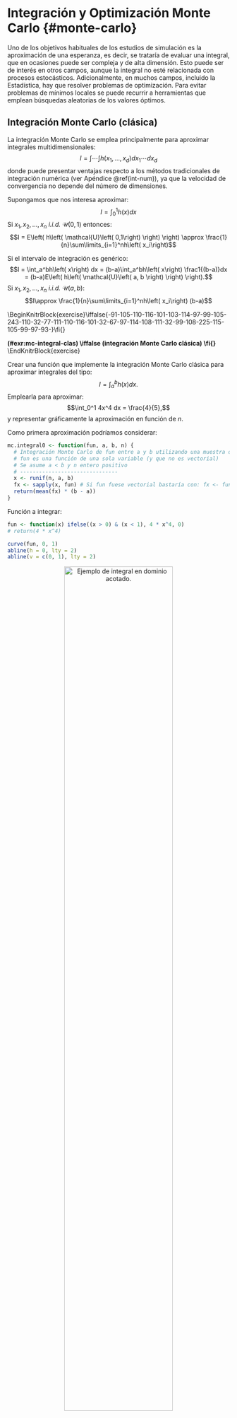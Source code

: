# Integración y Optimización Monte Carlo {#monte-carlo}




Uno de los objetivos habituales de los estudios de simulación es la aproximación de una esperanza, es decir, se trataría de evaluar una integral, que en ocasiones puede ser compleja y de alta dimensión. 
Esto puede ser de interés en otros campos, aunque la integral no esté relacionada con procesos estocásticos. 
Adicionalmente, en muchos campos, incluido la Estadística, hay que resolver problemas de optimización. 
Para evitar problemas de mínimos locales se puede recurrir a herramientas que emplean búsquedas aleatorias de los valores óptimos.  

## Integración Monte Carlo (clásica)

La integración Monte Carlo se emplea principalmente para aproximar integrales multidimensionales:
$$I = \int \cdots \int h\left( x_1,\ldots ,x_d\right) dx_1 \cdots dx_d$$ 
donde puede presentar ventajas respecto a los métodos tradicionales de integración numérica (ver Apéndice \@ref(int-num)),
ya que la velocidad de convergencia no depende del número de dimensiones.

Supongamos que nos interesa aproximar:
$$I = \int_0^1h\left( x\right) dx$$
Si $x_1,x_2,\ldots ,x_n$ *i.i.d.* $\mathcal{U}\left( 0,1\right)$
entonces:
$$I = E\left( h\left( \mathcal{U}\left( 0,1\right) \right) \right)
\approx \frac{1}{n}\sum\limits_{i=1}^nh\left( x_i\right)$$

Si el intervalo de integración es
genérico:
$$I = \int_a^bh\left( x\right) dx = 
(b-a)\int_a^bh\left( x\right) \frac1{(b-a)}dx = 
(b-a)E\left( h\left( \mathcal{U}\left( a, b \right) \right) \right).$$
Si $x_1,x_2,\ldots ,x_n$ *i.i.d.*
$\mathcal{U}\left( a, b\right)$:
$$I\approx \frac{1}{n}\sum\limits_{i=1}^nh\left( x_i\right) (b-a)$$


\BeginKnitrBlock{exercise}\iffalse{-91-105-110-116-101-103-114-97-99-105-243-110-32-77-111-110-116-101-32-67-97-114-108-111-32-99-108-225-115-105-99-97-93-}\fi{}<div class="exercise"><span class="exercise" id="exr:mc-integral-clas"><strong>(\#exr:mc-integral-clas)  \iffalse (integración Monte Carlo clásica) \fi{} </strong></span></div>\EndKnitrBlock{exercise}

Crear una función que implemente la integración Monte Carlo clásica
para aproximar integrales del tipo:
$$I = \int_a^b h(x)  dx.$$ 
Emplearla para aproximar: 
$$\int_0^1 4x^4 dx = \frac{4}{5},$$ 
y representar gráficamente la aproximación en función de $n$.  

Como primera aproximación podríamos considerar:


```r
mc.integral0 <- function(fun, a, b, n) {
  # Integración Monte Carlo de fun entre a y b utilizando una muestra de tamaño n
  # fun es una función de una sola variable (y que no es vectorial)
  # Se asume a < b y n entero positivo
  # -------------------------------
  x <- runif(n, a, b)
  fx <- sapply(x, fun) # Si fun fuese vectorial bastaría con: fx <- fun(x)
  return(mean(fx) * (b - a))
}
```

Función a integrar:


```r
fun <- function(x) ifelse((x > 0) & (x < 1), 4 * x^4, 0)
# return(4 * x^4)

curve(fun, 0, 1)
abline(h = 0, lty = 2)
abline(v = c(0, 1), lty = 2)
```

<div class="figure" style="text-align: center">
<img src="09-Monte_Carlo_files/figure-html/int-mc-clas-1.png" alt="Ejemplo de integral en dominio acotado." width="70%" />
<p class="caption">(\#fig:int-mc-clas)Ejemplo de integral en dominio acotado.</p>
</div>

```r
set.seed(1)
mc.integral0(fun, 0, 1, 20)
```

```
## [1] 0.977663
```

```r
mc.integral0(fun, 0, 1, 100)
```

```
## [1] 0.7311169
```

```r
mc.integral0(fun, 0, 1, 100)
```

```
## [1] 0.8304299
```

La función `mc.integral0` no es adecuada para analizar la convergencia 
de la aproximación por simulación.
Una alternativa más eficiente para representar gráficamente la convergencia:


```r
mc.integral <- function(fun, a, b, n, plot = TRUE) {
  fx <- sapply(runif(n, a, b), fun) * (b - a)
  if (plot) {
    cumn <- 1:n
    estint <- cumsum(fx)/cumn
    esterr <- sqrt((cumsum(fx^2)/cumn - estint^2)/(cumn-1)) # Errores estándar
    plot(estint, ylab = "Media y rango de error", type = "l", lwd = 2, ylim = mean(fx) + 
           c(-1, 1) * max(esterr[-1]), xlab = "Iteraciones")
    lines(estint + 2 * esterr, col = "darkgray", lty = 3)
    lines(estint - 2 * esterr, col = "darkgray", lty = 3)
    valor <- estint[n]
    abline(h = valor, lty = 2)
    return(list(valor = valor, error = 2 * esterr[n]))
  } else return(list(valor = mean(fx), error = 2 * sd(fx)/sqrt(n)))
}

set.seed(1)
mc.integral(fun, 0, 1, 5000)
```

```
## $valor
## [1] 0.8142206
## 
## $error
## [1] 0.0309005
```

```r
abline(h = 4/5)
```

<div class="figure" style="text-align: center">
<img src="09-Monte_Carlo_files/figure-html/mc-integral-1.png" alt="Convergencia de la aproximación de la integral mediante simulación." width="70%" />
<p class="caption">(\#fig:mc-integral)Convergencia de la aproximación de la integral mediante simulación.</p>
</div>

Si sólo interesa la aproximación:


```r
set.seed(1)
mc.integral(fun, 0, 1, 5000, plot = FALSE)
```

```
## $valor
## [1] 0.8142206
## 
## $error
## [1] 0.0309005
```

**Nota**: Es importante tener en cuenta que la función `mc.integral` solo es válida para dominio finito.

### Caso general

A partir a ahora consideraremos que interesa aproximar una integral de la forma:
$$\theta = E\left( h\left( X\right) \right) = \int h\left( x\right) f(x)dx$$siendo
$X\sim f$, entonces, si $x_1,x_2,\ldots ,x_n$ *i.i.d.*
$X$:
$$\theta \approx \frac{1}{n}\sum\limits_{i=1}^nh\left( x_i\right)$$

Por ejemplo, como en el ejercicio anterior se considera de una función de densidad, 
se correspondería con el caso general de $h(x) = x$ y $f(x) = 4x^3$ para $0<x<1$.
La idea es que, en lugar de consderar una distribución uniforme, 
es preferible generar más valores donde hay mayor "área" (ver Figura \@ref(fig:int-mc-clas)).

Los pasos serían simular `x` con densidad $f$ y aproximar la integral por `mean(h(x))`.
En este caso podemos generar valores de la densidad objetivo fácilmente mediante el método de inversión,
ya que $F(x) = x^4$ si $0<x<1$.
:


```r
rfun <- function(nsim) runif(nsim)^(1/4) # Método de inversión
nsim <- 5000
set.seed(1)
x <- rfun(nsim)
# h <- function(x) x
# res <- mean(h(x)) # Aproximación por simulación 
res <- mean(x)
res
```

```
## [1] 0.7967756
```

```r
# error <- 2*sd(h(x))/sqrt(nsim)
error <- 2*sd(x)/sqrt(nsim)
error
```

```
## [1] 0.004728174
```


\BeginKnitrBlock{exercise}<div class="exercise"><span class="exercise" id="exr:mc-intinf"><strong>(\#exr:mc-intinf) </strong></span></div>\EndKnitrBlock{exercise}

Aproximar:
$$\phi(t)=\int_{t}^{\infty}\frac1{\sqrt{2\pi}}e^{-\frac{x^2}2}dx,$$
para $t=4.5$, empleando integración Monte Carlo (aproximación tradicional con dominio infinito).


```r
# h <- function(x) x > 4.5
# f <- function(x) dnorm(x)
set.seed(1)
nsim <- 10^3
x <- rnorm(nsim)
mean(x > 4.5) # mean(h(x))
```

```
## [1] 0
```

```r
pnorm(-4.5)  # valor teórico P(X > 4.5) 
```

```
## [1] 3.397673e-06
```

De esta forma es dificil que se generen valores (en este caso ninguno) 
en la región que interesaría para la aproximación de la integral:


```r
any(x > 4.5)
```

```
## [1] FALSE
```

Como ya se comentó anteriormente, sería preferible generar más valores donde hay mayor "área", 
pero en este caso $f$ concentra la densidad en una región que no resulta de utilidad.
Por ese motivo puede ser preferible recurrir a una densidad auxiliar que solvente este problema.


## Muestreo por importancia {#muestreo-importancia}

Para aproximar la integral:
$$\theta = E\left( h\left( X\right) \right) = \int h\left( x\right) f(x)dx,$$
puede ser preferible generar observaciones de una densidad $g$ 
que tenga una forma similar al producto $hf$.

Si $Y\sim g$:
$$\theta  = \int h\left( x\right) f(x)dx 
 = \int \frac{h\left( x\right) f(x)}{g(x)}g(x)dx
 = E\left( q\left( Y\right) \right).$$
siendo
$q\left( x\right)  = \frac{h\left( x\right) f(x)}{g(x)}$.

Si $y_1,y_2,\ldots ,y_n$ *i.i.d.* $Y\sim g$:
$$\theta \approx \frac{1}{n}\sum\limits_{i=1}^nq\left( y_i\right) 
= \frac{1}{n}\sum\limits_{i=1}^nw(y_i)h\left( y_i\right)  
= \hat{\theta}_{g}$$
con $w(y) = \frac{f(y)}{g(y)}$.

En este caso $Var(\hat{\theta}_{g}) = Var\left( q\left( Y\right) \right) /n$, 
pudiendo reducirse significativamente respecto al método clásico si:
$$g(x)\underset{aprox.}{\propto } \left\vert h(x) \right\vert f(x),$$
ya que en ese caso $\left\vert q(x) \right\vert$ sería aproximadamente constante
(puede demostrarse fácilmente que la varianza es mínima si esa relación es exacta).


Para aplicar el TCL, la varianza del estimador $\hat{\theta}_{g}$ 
es finita si:
$$E\left( q^2\left( Y\right) \right)  
= \int \frac{h^2\left( x\right)f^2(x)}{g(x)}dx 
= E\left( h^2\left( X\right) \frac{f(X)}{g(X)}\right)
< \infty.$$

La idea básica es que si la densidad $g$ tiene colas más pesadas que
la densidad $f$ con mayor facilidad puede dar lugar a 
"simulaciones" con varianza finita 
(podría emplearse en casos en los que no existe
$E \left( h^2 \left( X \right) \right)$;
ver Sección \@ref(convergencia)).

La distribución de los pesos $w(y_i)$ debería ser homogénea para
evitar datos influyentes (inestabilidad).


\BeginKnitrBlock{exercise}<div class="exercise"><span class="exercise" id="exr:mc-imp"><strong>(\#exr:mc-imp) </strong></span></div>\EndKnitrBlock{exercise}

Aproximar la integral del Ejercicio \@ref(exr:mc-intinf) anterior empleando muestreo por importancia considerando como densidad auxiliar una exponencial de parámetro $\lambda=1$ truncada en $t$:
$$g\left(  x\right)  =\lambda e^{-\lambda\left(  x-t\right)  }\text{, }x>t,$$
(emplear `rexp(n)+t` y `dexp(y-t)`). 
Comparar $h(x)f(x)$ con $g(x)f(4.5)$ y representar gráficamente la
aproximación en función de $n$.
    


```r
curve(dnorm(x), 4.5, 6, ylab = "dnorm(x) y dexp(x-4.5)*k")
abline(v = 4.5)
abline(h = 0)
escala <- dnorm(4.5)  # Reescalado para comparación...
curve(dexp(x - 4.5) * escala, add = TRUE, lty = 2)  
```

<div class="figure" style="text-align: center">
<img src="09-Monte_Carlo_files/figure-html/mc-imp-int-1.png" alt="Objetivo a integrar (densidad objetivo truncada) y densidad auxiliar reescalada." width="70%" />
<p class="caption">(\#fig:mc-imp-int)Objetivo a integrar (densidad objetivo truncada) y densidad auxiliar reescalada.</p>
</div>

Se generan los valores de la densidad auxiliar y se calculan los pesos:


```r
set.seed(1)
nsim <- 10^3
y <- rexp(nsim) + 4.5    #  Y ~ g
w <- dnorm(y)/dexp(y - 4.5)
```

La aproximación por simulación sería `mean(w * h(y))`:


```r
# h(x) <- function(x) x > 4.5  # (1 si x > 4.5 => h(y) = 1)
mean(w) # mean(w*h(y))
```

```
## [1] 3.144811e-06
```

```r
pnorm(-4.5)  # valor teórico
```

```
## [1] 3.397673e-06
```

```r
plot(cumsum(w)/1:nsim, type = "l", ylab = "Aproximación", xlab = "Iteraciones")
abline(h = pnorm(-4.5), lty = 2)
```

<div class="figure" style="text-align: center">
<img src="09-Monte_Carlo_files/figure-html/mc-imp-conv-1.png" alt="Convergencia de la aproximación de la integral mediante muestreo por importancia." width="70%" />
<p class="caption">(\#fig:mc-imp-conv)Convergencia de la aproximación de la integral mediante muestreo por importancia.</p>
</div>

El error estandar de la aproximación sería `sqrt(var(w * h(y))/nsim)`:


```r
sqrt(var(w)/nsim) # sd(w*h(y))/sqrt(nsim)   
```

```
## [1] 1.371154e-07
```

Empleando la aproximación tradicional:


```r
est <- mean(rnorm(nsim) > 4.5)
est
```

```
## [1] 0
```

```r
sqrt(est * (1 - est)/nsim)
```

```
## [1] 0
```


\BeginKnitrBlock{example}\iffalse{-91-109-117-101-115-116-114-101-111-32-112-111-114-32-105-109-112-111-114-116-97-110-99-105-97-32-99-111-110-32-109-97-108-97-32-100-101-110-115-105-100-97-100-32-97-117-120-105-108-105-97-114-93-}\fi{}<div class="example"><span class="example" id="exm:mc-imp2"><strong>(\#exm:mc-imp2)  \iffalse (muestreo por importancia con mala densidad auxiliar) \fi{} </strong></span></div>\EndKnitrBlock{example}

Supongamos que se pretende aproximar $P\left(2<X<6\right)$ siendo $X\sim Cauchy(0,1)$ empleando muestreo por importancia y considerando como densidad auxiliar la normal estandar $Y\sim N(0,1)$. Representaremos gráficamente la aproximación y estudiaremos los pesos $w(y_i)$.
    
**Nota**: En este caso van a aparecer problemas 
(la densidad auxiliar debería tener colas más pesadas que la densidad objetivo;
sería adecuado si intercambiaramos las distribuciones objetivo y auxiliar,
como en el ejercicio siguiente).

Se trata de aproximar `pcauchy(6) - pcauchy(2)`,
i.e. `f(y) = dcauchy(y)` y `h(y) = (y > 2) * (y < 6)`,
empleando muestreo por importancia con `g(y) = dnorm(y)`.


```r
nsim <- 10^5
set.seed(4321)
y <- rnorm(nsim)
w <- dcauchy(y)/dnorm(y) # w <- w/sum(w) si alguna es una cuasidensidad
```

La aproximación por simulación es `mean(w(y) * h(y))`:


```r
mean(w * (y > 2) * (y < 6)) 
```

```
## [1] 0.09929348
```

```r
pcauchy(6) - pcauchy(2)  # Valor teórico
```

```
## [1] 0.09501516
```

Si se estudia la convergencia:


```r
plot(cumsum(w * (y > 2) * (y < 6))/1:nsim, type = "l", ylab = "Aproximación", xlab = "Iteraciones")
abline(h = pcauchy(6) - pcauchy(2), lty = 2)
```

<div class="figure" style="text-align: center">
<img src="09-Monte_Carlo_files/figure-html/mc-imp2-conv-1.png" alt="Gráfico de convergencia de la aproximación mediante muestreo por importancia con mala densidad auxiliar." width="70%" />
<p class="caption">(\#fig:mc-imp2-conv)Gráfico de convergencia de la aproximación mediante muestreo por importancia con mala densidad auxiliar.</p>
</div>

Lo que indica es una mala elección de la densidad auxiliar... 

La distribución de los pesos debería ser homogénea.
Por ejemplo, si los reescalamos para que su suma sea el número de valores generados, deberían tomar valores en torno a uno:


```r
boxplot(nsim * w/sum(w))  
```

<div class="figure" style="text-align: center">
<img src="09-Monte_Carlo_files/figure-html/mc-imp2-boxplot-1.png" alt="Gráfico de cajas de los pesos del muestreo por importancia reescalados (de forma que su media es 1)." width="70%" />
<p class="caption">(\#fig:mc-imp2-boxplot)Gráfico de cajas de los pesos del muestreo por importancia reescalados (de forma que su media es 1).</p>
</div>


### Remuestreo (del muestreo) por importancia

Cuando $f$ y/o $g$ son cuasi-densidades, para evitar calcular constantes normalizadoras, se emplea como aproximación:
$$\theta \approx \frac{\sum\limits_{i=1}^n w(y_i) h\left( y_i\right) }{ \sum\limits_{i=1}^n w(y_i)}.$$
De hecho este estimador es empleado muchas veces en lugar del anterior ya que, aunque en general no es insesgado, puede ser más eficiente si $w(Y)$ y $w(Y)h(Y)$ están altamente correlacionadas (e.g. Liu, 2004, p.35).

Adicionalmente, puede verse que con un muestreo de $\left\{y_1, y_2, \ldots, y_n \right\}$ ponderado por $w(y_i)$ (prob. $=w(y_i)\left/ \sum\nolimits_{i=1}^n w(y_i) \right.$ ) se obtiene una simulación aproximada de $f$ (*Sample importance resampling*, Rubin, 1987).


\BeginKnitrBlock{exercise}<div class="exercise"><span class="exercise" id="exr:mc-imp-sample"><strong>(\#exr:mc-imp-sample) </strong></span></div>\EndKnitrBlock{exercise}

Generar 1000 simulaciones de una distribución (aprox.) $N(0,1)$ (densidad objetivo) mediante remuestreo del muestreo por importancia de $10^{5}$ valores de una $Cauchy(0,1)$ (densidad auxiliar).
    
Se trata de simular una normal a partir de una Cauchy (Sampling Importance Resampling).
NOTA: En este caso `f(y) = dnorm(y)` y `g(y) = dcauchy(y)`, al revés del ejercicio anterior...


```r
# Densidad objetivo
# f <- dnorm # f <- function(x) ....

nsim <- 10^3
# El nº de simulaciones de la densidad auxiliar debe ser mucho mayor:
nsim2 <- 10^5
set.seed(4321)
y <- rcauchy(nsim2)
w <- dnorm(y)/dcauchy(y) # w <- w/sum(w) si alguna es una cuasidensidad

# Si se pidiera aproximar una integral
# h(y) = y si es la media # h <- function(y) y
# mean(w * h(y))
```

Sampling Importance Resampling: 


```r
rx <- sample(y, nsim, replace = TRUE, prob = w/sum(w))
hist(rx, freq = FALSE, breaks = "FD", ylim = c(0, 0.5))
lines(density(rx))
curve(dnorm, col = "blue", add = TRUE)
```

<div class="figure" style="text-align: center">
<img src="09-Monte_Carlo_files/figure-html/imp-res-1.png" alt="Distribución de los valores generados mediante remuestreo por importancia y densidad objetivo." width="70%" />
<p class="caption">(\#fig:imp-res)Distribución de los valores generados mediante remuestreo por importancia y densidad objetivo.</p>
</div>

**NOTA**: Si f o g fuesen cuasidensidades y se pidiese aproximar la integral, habría que reescalar los pesos  `w <- f(y)/g(y)` en la aproximación por simulación, resultando `sum(w * h(y))/sum(w)` (media ponderada) y en el análisis de convergencia se emplearía `cumsum(w * h(y))/cumsum(w)`.

\BeginKnitrBlock{exercise}\iffalse{-91-112-114-111-112-117-101-115-116-111-93-}\fi{}<div class="exercise"><span class="exercise" id="exr:mc-imp-sample2"><strong>(\#exr:mc-imp-sample2)  \iffalse (propuesto) \fi{} </strong></span></div>\EndKnitrBlock{exercise}

Consideramos una variable aleatoria con densidad:
    $$f(x)\propto e^{-x}\cos^{2}(x),\text{ si }x>0.$$

a.  Aproximar mediante integración Monte Carlo la media de esta
    distribución ($h(x)=x$) empleando muestreo de importancia con
    distribución auxiliar una exponencial de parámetro $\lambda=1$ a
    partir de 10000 simulaciones (OJO: se conoce la cuasi-densidad
    de la variable aleatoria de interés, emplear la aproximación descrita
    en apuntes).

b.  Generar 500 simulaciones (aprox.) de la distribución de interés
    mediante remuestreo del muestreo por importancia.
    
**NOTA**: En el último apartado, para comprobar que los valores generados proceden de la distribución objetivo, si representamos la cuasidensidad $f^{\ast}(x) = e^{-x}\cos^{2}(x)$ junto con el histograma (en escala de densidades, `freq = FALSE`), hay que tener en cuenta que faltaría dividir la cuasidensidad por una constante normalizadora para poder compararlos directamente. 
Si no se reescala la cuasidensidad, podríamos compobar si la forma es similar (si la distribución de los valores generados es proporcional a la cuasidensidad, con mayor concentración donde la cuasidensidad se aleja de 0). 
En este caso (como $g$ es una densidad) podríamos estimar la constante normalizadora ($f(x) = \frac{1}{c}f^{\ast}(x)$) a partir de los pesos del muestreo por importancia (`c.approx <- mean(w)`; en este caso concreto $c=\frac{3}{5}$).

<!-- 

--- 

***LA MATERIA EVALUABLE EN EL CURSO 2020/2021 TERMINA AQUÍ***

--- 

-->

## Optimización Monte Carlo

Supongamos que estamos interesados en la minimización de una función:
$$\underset{\mathbf{x}\in D}{\min }f(\mathbf{x}).$$

Hay una gran cantidad de algoritmos numéricos para resolver problemas de optimización no lineal multidimensional, por ejemplo los basados en el método de Newton-Raphson
(implementados en la función `nlm`, entre otras).

La idea original consiste en buscar los ceros de su primera derivada (o del gradiente) empleando una aproximación iterativa:
$$\mathbf{x}_{i+1} = \mathbf{x}_i-[Hf(\mathbf{x}_i)]^{-1}\nabla f(\mathbf{x}_i),$$
donde $Hf(\mathbf{x}_i)$ es el hessiano de la función (matriz de segundas derivadas) y $\nabla f(\mathbf{x}_i)$ el gradiente (vector de primeras derivadas).
Estos métodos normalmente funcionan muy bien cuando la función objetivo no tiene mínimos locales (ideal $f$ cuadrática).
Los resultados obtenidos pueden ser muy malos en caso contrario (especialmente en el caso multidimensional) y dependen en gran medida del punto inicial^[Este tipo de algoritmos se denominan *codiciosos* o *voraces*, porque buscan la mejor opción a "corto plazo".] 
Un ejemplo donde es habitual que aparezcan este tipo de problemas es en la estimación por máxima verosimilitud (la función objetivo puede ser multimodal).


\BeginKnitrBlock{exercise}\iffalse{-91-69-115-116-105-109-97-99-105-243-110-32-112-111-114-32-109-225-120-105-109-97-32-118-101-114-111-115-105-109-105-108-105-116-117-100-32-109-101-100-105-97-110-116-101-32-117-110-32-97-108-103-111-114-105-116-109-111-32-100-101-32-78-101-119-116-111-110-93-}\fi{}<div class="exercise"><span class="exercise" id="exr:mv-nlm"><strong>(\#exr:mv-nlm)  \iffalse (Estimación por máxima verosimilitud mediante un algoritmo de Newton) \fi{} </strong></span></div>\EndKnitrBlock{exercise}

La mixtura de distribuciones normales:
$$\frac1{4}N(\mu_1,1)+\frac{3}{4}N(\mu_2,1),$$ 
tiene una función de verosimilitud asociada bimodal.
Generar una muestra de 200 valores de esta distribución con $\mu_1=0$ y $\mu_2=2.5$, construir la correspondiente
función de verosimilitud y representarla graficamente.
Obtener la estimación por máxima verosimilitud de los parámetros empleando la rutina `nlm`.

Obtención de la muestra (simulación mixtura dos normales):


```r
nsim <- 200
mu1 <- 0 
mu2 <- 2.5
sd1 <- sd2 <- 1

set.seed(12345)
p.sim <- rbinom(nsim, 1, 0.25)
data <- rnorm(nsim, mu1*p.sim + mu2*(1-p.sim), sd1*p.sim + sd2*(1-p.sim))

hist(data, freq = FALSE, breaks = "FD", ylim = c(0, 0.3))
curve(0.25 * dnorm(x, mu1, sd1) + 0.75 * dnorm(x, mu2, sd2), add = TRUE)
```

<img src="09-Monte_Carlo_files/figure-html/unnamed-chunk-13-1.png" width="70%" style="display: block; margin: auto;" />

Logaritmo (negativo) de la función de verosimilitud
(para la estimación de las medias)


```r
like <- function(mu)
  -sum(log((0.25 * dnorm(data, mu[1], sd1) + 0.75 * dnorm(data, mu[2], sd2))))
  # NOTA: Pueden aparecer NA/Inf por log(0)
```

Si queremos capturar los valores en los que se evalúa esta función,
podemos proceder de forma similar a como se describe en el capítulo 
[Function operators](http://adv-r.had.co.nz/Function-operators.html#behavioural-fos) 
del libro "Advanced R" de Hadley Wickham:
Behavioural FOs leave the inputs and outputs of a function unchanged, 
but add some extra behaviour. 


```r
tee <- function(f) {
  function(...) {
    input <- if(nargs() == 1) c(...) else list(...)
    output <- f(...)
    # Hacer algo ...
    # ... con output e input
    return(output)
  }
}
```


En este caso queremos representar los puntos en los que el algoritmo de optimización
evalúa la función objetivo (especialmente como evoluciona el valor óptimo) 


```r
tee.optim2d <- function(f) {
  best.f <- Inf   # Suponemos que se va a minimizar (opción por defecto)
  best.par <- c(NA, NA)   
  function(...) {
    input <- c(...)
    output <- f(...)
    ## Hacer algo ...
    points(input[1], input[2], col = "lightgray")
    if(best.f > output) {
      lines(rbind(best.par, input), lwd = 2, col = "blue")
      best.f <<- output
      best.par <<- input
      # points(best.par[1], best.par[2], col = "blue", pch = 20)
      # cat("par = ", best.par, "value = ", best.f, "\n")
    } 
    ## ... con output e input
    return(output)
  }
}
```

Representar la superficie del logaritmo de la verosimilitud, 
los puntos iniciales y las iteraciones en la optimización numérica con `nlm`:


```r
mmu1 <- mmu2 <- seq(-2, 5, length = 128)
lli <- outer(mmu1, mmu2, function(x,y) apply(cbind(x,y), 1, like))

par(mar = c(4, 4, 1, 1))
image(mmu1, mmu2, -lli, xlab = expression(mu[1]), ylab = expression(mu[2]))
contour(mmu1, mmu2, -lli, nlevels = 50, add = TRUE)

# Valores iniciales aleatorios
nstarts <- 5
set.seed(1)
starts <- matrix(runif(2*nstarts, -2, 5), nrow = nstarts)
points(starts, col = "blue", pch = 19)

# Minimización numérica con nlm
for (j in 1:nstarts){
  # Normalmente llamaríamos a nlm(like, start)
  res <- nlm(tee.optim2d(like), starts[j, ]) # nlm(like, starts[j, ])
  points(res$estimate[1],res$estimate[2], pch = 19)
  cat("par = ", res$estimate, "value =", res$minimum, "\n")
}
```

<img src="09-Monte_Carlo_files/figure-html/unnamed-chunk-17-1.png" width="70%" style="display: block; margin: auto;" />

```
## par =  -0.03892511 2.494589 value = 361.5712 
## par =  -0.03892501 2.494589 value = 361.5712 
## par =  -0.03892507 2.494589 value = 361.5712 
## par =  3.132201 0.9628536 value = 379.3739 
## par =  20.51013 1.71201 value = 474.1414
```


### Algoritmos de optimización Monte Carlo

Una alternativa sería tratar de generar valores aleatoriamente de
forma que las regiones donde la función objetivo es menor tuviesen
mayor probabilidad y menor probabilidad las regiones donde la
función objetivo es mayor.
Por ejemplo, se podría pensar en generar valores de acuerdo a una
densidad (tranformación
Boltzman-Gibbs):
$$g(x)\propto \exp \left( -f(x)/T\right) ,$$donde
$T>0$ es un parámetro (denominado temperatura) seleccionado de forma
que se garantize la integrabilidad.

Entre los métodos de optimización Monte Carlo podríamos destacar:

-   Métodos con gradiente aleatorio.

-   Temple simulado.

-   Algoritmos genéticos.

-   Montecarlo EM.

-   ...

## Temple simulado

Método inspirado en el templado de un metal (se calienta el metal a
alta temperatura y se va enfriando lentamente).
En cada paso se reemplaza la aproximación actual por un valor
aleatorio “cercano”, elegido con una probabilidad que depende de la
mejora en la función objetivo y de un parámetro $T$
(denominado temperatura) que disminuye gradualmente durante
el proceso.

-   Cuando la temperatura es grande los cambios son bastante
    probables en cualquier dirección.

-   Al ir disminuyendo la temperatura los cambios tienden a ser
    siempre “cuesta abajo”.

Al tener una probabilidad no nula de aceptar una modificación
“cuesta arriba” se trata de evitar quedar atrapado en un
óptimo local.


<img src="images/templesimulado.png" width="70%" style="display: block; margin: auto;" />


### Algoritmo:



```r
temp <- TEMP.INIT
place <- INIT.PLACEMENT()
cost.place <- COST(place)
while(temp < TEMP.FINAL) {
  while(LOOP.CRITERION()) {
    place.new <- PERTURB(place, temp)
    cost.new <- COST(place.new)
    cost.inc <- cost.new - cost.place
    temp <- SCHEDULE(temp)
    if ((cost.inc < 0) || (runif(1) > exp(-(cost.inc/temp)))) break
  }
  place <- place.new
  cost.place <- cost.new
  # temp <- SCHEDULE(temp)
}
COST <- function(place, ...) {...}
SCHEDULE <- function(temp, ...) {...}
INIT.PLACEMENT <- function(...) {...}
LOOP.CRITERION <- function(...) {...}
```


Adaptado de [Premchand Akella (ppt)](http://www.ecs.umass.edu/ece/labs/vlsicad/ece665/slides/SimulatedAnnealing.ppt).

Este algoritmo se puede ver como una adaptación del método de
Metropolis-Hastings que veremos más adelante 
(Tema 11 Introducción a los métodos de cadenas de Markov Monte Carlo).


\BeginKnitrBlock{exercise}\iffalse{-91-69-115-116-105-109-97-99-105-243-110-32-109-225-120-105-109-111-45-118-101-114-111-115-105-109-105-108-32-101-109-112-108-101-97-110-100-111-32-116-101-109-112-108-101-32-115-105-109-117-108-97-100-111-93-}\fi{}<div class="exercise"><span class="exercise" id="exr:mv-sann"><strong>(\#exr:mv-sann)  \iffalse (Estimación máximo-verosimil empleando temple simulado) \fi{} </strong></span></div>\EndKnitrBlock{exercise}
Repetir el Ejercicio \@ref(exr:mv-nlm) anterior empleando el algoritmo del temple simulado. 

Minimización "SANN" con optim:


```r
# Representar la superficie del logaritmo de la verosimilitud
image(mmu1, mmu2, -lli, xlab = expression(mu[1]), ylab = expression(mu[2]))
contour(mmu1, mmu2, -lli, nlevels = 50, add = TRUE)
points(starts, col = "blue", pch = 19)

set.seed(1)
for (j in 1:nstarts){
  # Normalmente llamaríamos a optim(start, like, method = "SANN")
  # Note that the "SANN" method depends critically on the settings of the control parameters.
  # For "SANN" maxit gives the total number of function evaluations: there is no other stopping criterion. 
  # Defaults to 10000.
  res <- optim(starts[j, ], tee.optim2d(like), method = "SANN", control = list(temp = 100, maxit = 2000))
  points(res$par[1],res$par[2], pch = 19)
  cat("par = ", res$par, "value =", res$value, "\n")
}
```

<img src="09-Monte_Carlo_files/figure-html/unnamed-chunk-20-1.png" width="70%" style="display: block; margin: auto;" />

```
## par =  0.0002023461 2.473437 value = 361.6372 
## par =  -0.182735 2.45585 value = 362.0255 
## par =  -0.0281341 2.484467 value = 361.5801 
## par =  -0.03642928 2.488626 value = 361.5732 
## par =  0.6814165 2.370026 value = 374.839
```

Alternativa: función basada en el algoritmo empleado en el ejemplo 5.9 del libro:
Robert y Casella, Introducing Monte Carlo Methods with R, Springer, 2010.


```r
SA <- function(fun, pini, lower = -Inf, upper = Inf, tolerance = 10^(-4), factor = 1) {
  temp <- scale <- iter <- dif <- 1
  npar <- length(pini) 
  the <- matrix(pini, ncol = npar)
  curfun <- hval <- fun(pini)
  while (dif > tolerance) {
    prop <- the[iter, ] + rnorm(npar) * scale[iter]
    # Se decide si se acepta la propuesta
    if (any(prop < lower) || any(prop > upper) || 
        (temp[iter] * log(runif(1)) > -fun(prop) + curfun))  prop <- the[iter, ]
    curfun <- fun(prop)
    hval <- c(hval, curfun)
    the <- rbind(the, prop)
    iter <- iter + 1
    temp <- c(temp, 1/log(iter + 1))  # Actualizar la temperatura
    # Se controla el nº de perturbaciones aceptadas
    ace <- length(unique(the[(iter/2):iter, 1]))
    if (ace == 1) 
      # si es muy pequeño se disminuye la escala de la perturbación
      factor <- factor/10
    if (2 * ace > iter) 
      # si es muy grande se aumenta
      factor <- factor * 10
    scale <- c(scale, max(2, factor * sqrt(temp[iter])))  # Actualizar la escala de la perturbación
    dif <- (iter < 100) + (ace < 2) + (max(hval) - max(hval[1:(iter/2)]))
  }
  list(theta = the, val = hval, ite = iter)
}

# Representar la superficie del logaritmo de la verosimilitud
image(mmu1, mmu2, -lli, xlab = expression(mu[1]), ylab = expression(mu[2]))
contour(mmu1, mmu2, -lli, nlevels = 50, add = TRUE)
points(starts, col = "blue", pch = 19)

set.seed(1)
for (j in 1:nstarts) {
  sar <- SA(like, starts[j, ])
  lines(sar$the[, 1], sar$the[, 2], lwd = 2, col = "blue")
  points(sar$the[sar$it, 1], sar$the[sar$it, 2], pch = 19)
}
```

<img src="09-Monte_Carlo_files/figure-html/unnamed-chunk-21-1.png" width="70%" style="display: block; margin: auto;" />


## Algoritmos genéticos

Los algoritmos genéticos tratan de encontrar la mejor solución
(entre un conjunto de soluciones posibles) imitando los procesos de
evolución biológica:

-   **Población**: formada por $n$ individuos $\mathbf{x}_i$
    codificados en **cromosomas**.

-   $f(\mathbf{x}_i)$ ajuste/capacidad/**adaptación** del
    individuo $\mathbf{x}_i$.

-   **Selección**: los individuos mejor adaptados tienen mayor
    probabilidad de ser **padres**.

-   **Cruzamiento**: los cromosomas de dos padres se combinan para
    generar hijos.

-   **Mutación**: modificación al azar del cromosoma de los
    hijos (variabilidad).

-   **Elitismo**: el mejor individuo pasa a la siguiente generación.

Los paquetes de R `DEOptim` y `gafit` implementan algunos de estos
tipos de algoritmos.


\BeginKnitrBlock{exercise}\iffalse{-91-69-115-116-105-109-97-99-105-243-110-32-109-225-120-105-109-111-45-118-101-114-111-115-105-109-105-108-32-101-109-112-108-101-97-110-100-111-32-117-110-32-97-108-103-111-114-105-116-109-111-32-103-101-110-233-116-105-99-111-93-}\fi{}<div class="exercise"><span class="exercise" id="exr:mv-DEoptim"><strong>(\#exr:mv-DEoptim)  \iffalse (Estimación máximo-verosimil empleando un algoritmo genético) \fi{} </strong></span></div>\EndKnitrBlock{exercise}

Repetir el ejercicio anterior empleando la función `DEOptim`.
    
Optimización con algoritmo genético implementado en `DEoptim`:


```r
require(DEoptim)

# Representar la superficie del logaritmo de la verosimilitud
image(mmu1, mmu2, -lli, xlab = expression(mu[1]), ylab = expression(mu[2]))
contour(mmu1, mmu2, -lli, nlevels = 50, add = TRUE)
# Estos algoritmos no requieren valores iniciales (los generan al azar en el rango)

lower <- c(-2, -2)
upper <- c(5, 5)
set.seed(1)
# DEoptim(like, lower, upper)
der <- DEoptim(tee.optim2d(like), lower, upper, DEoptim.control(itermax = 10))
```

```
## Iteration: 1 bestvalit: 373.132461 bestmemit:   -0.764103    2.196961
## Iteration: 2 bestvalit: 367.580379 bestmemit:   -0.430095    2.196961
## Iteration: 3 bestvalit: 367.580379 bestmemit:   -0.430095    2.196961
## Iteration: 4 bestvalit: 367.580379 bestmemit:   -0.430095    2.196961
## Iteration: 5 bestvalit: 361.906887 bestmemit:    0.058951    2.455186
## Iteration: 6 bestvalit: 361.906887 bestmemit:    0.058951    2.455186
## Iteration: 7 bestvalit: 361.906887 bestmemit:    0.058951    2.455186
## Iteration: 8 bestvalit: 361.657986 bestmemit:   -0.064005    2.452184
## Iteration: 9 bestvalit: 361.657986 bestmemit:   -0.064005    2.452184
## Iteration: 10 bestvalit: 361.657986 bestmemit:   -0.064005    2.452184
```

```r
# Por defecto fija el tamaño de la población a NP = 10*npar = 20
# Puede ser mejor dejar el valor por defecto itermax = 200
points(der$optim$bestmem[1], der$optim$bestmem[2], pch = 19)
```

<img src="09-Monte_Carlo_files/figure-html/unnamed-chunk-22-1.png" width="70%" style="display: block; margin: auto;" />

